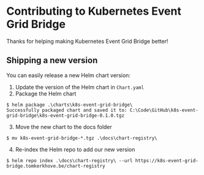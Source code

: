 Contributing to Kubernetes Event Grid Bridge
===

Thanks for helping making Kubernetes Event Grid Bridge better!

## Shipping a new version

You can easily release a new Helm chart version:

1. Update the version of the Helm chart in `Chart.yaml`
2. Package the Helm chart
```shell
$ helm package .\charts\k8s-event-grid-bridge\
Successfully packaged chart and saved it to: C:\Code\GitHub\k8s-event-grid-bridge\k8s-event-grid-bridge-0.1.0.tgz
```

3. Move the new chart to the docs folder
```shell
$ mv k8s-event-grid-bridge-*.tgz .\docs\chart-registry\
```

4. Re-index the Helm repo to add our new version
```shell
$ helm repo index .\docs\chart-registry\ --url https://k8s-event-grid-bridge.tomkerkhove.be/chart-registry
```